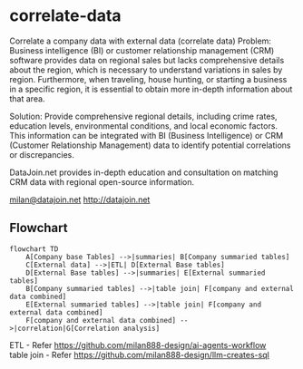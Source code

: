 # correlate-data
Correlate a company data with external data (correlate data)
Problem: Business intelligence (BI) or customer relationship management (CRM) software provides data on regional sales but lacks comprehensive details about the region, which is necessary to understand variations in sales by region. Furthermore, when traveling, house hunting, or starting a business in a specific region, it is essential to obtain more in-depth information about that area.

Solution: Provide comprehensive regional details, including crime rates, education levels, environmental conditions, and local economic factors. This information can be integrated with BI (Business Intelligence) or CRM (Customer Relationship Management) data to identify potential correlations or discrepancies.

DataJoin.net provides in-depth education and consultation on matching CRM data with regional open-source information.

milan@datajoin.net
http://datajoin.net

## Flowchart  
```mermaid
flowchart TD
    A[Company base Tables] -->|summaries| B[Company summaried tables]
    C[External data] -->|ETL| D[External Base tables]
    D[External Base tables] -->|summaries| E[External summaried tables]
    B[Company summaried tables] -->|table join| F[company and external data combined]
    E[External summaried tables] -->|table join| F[company and external data combined]
    F[company and external data combined] -->|correlation|G[Correlation analysis]
```  
  
ETL - Refer https://github.com/milan888-design/ai-agents-workflow  
table join - Refer https://github.com/milan888-design/llm-creates-sql  
